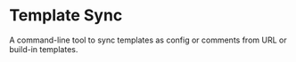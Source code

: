 # Template Sync

A command-line tool to sync templates as config or comments
from URL or build-in templates.
